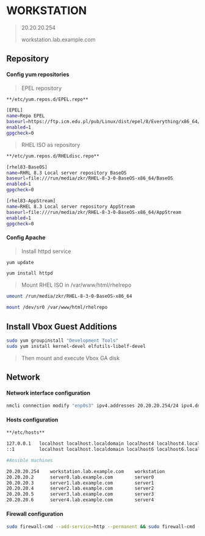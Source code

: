# WORKSTATION

> 20.20.20.254
> 
> workstation.lab.example.com

## Repository

#### Config yum repositories

> EPEL repository
````bash
**/etc/yum.repos.d/EPEL.repo**

[EPEL]
name=Repo EPEL
baseurl=https://ftp.icm.edu.pl/pub/Linux/dist/epel/8/Everything/x86_64/
enabled=1
gpgcheck=0
````

> RHEL ISO as repository
````bash
**/etc/yum.repos.d/RHELdisc.repo**

[rhel83-BaseOS]
name=RHRL 8.3 Local server repository BaseOS
baseurl=file:///run/media/zkr/RHEL-8-3-0-BaseOS-x86_64/BaseOS
enabled=1
gpgcheck=0

[rhel83-AppStream]
name=RHEL 8.3 Local server repository AppStream
baseurl=file:///run/media/zkr/RHEL-8-3-0-BaseOS-x86_64/AppStream
enabled=1
gpgcheck=0
````

#### Config Apache

> Install httpd service

````bash
yum update

yum install httpd
````

> Mount RHEL ISO in /var/www/html/rhelrepo

````bash
umount /run/media/zkr/RHEL-8-3-0-BaseOS-x86_64

mount /dev/sr0 /var/www/html/rhelrepo
````
## Install Vbox Guest Additions
````bash
sudo yum groupinstall "Development Tools"
sudo yum install kernel-devel elfutils-libelf-devel
````

> Then mount and execute Vbox GA disk

## Network

#### Network interface configuration

````bash
nmcli connection modify "enp0s3" ipv4.addresses 20.20.20.254/24 ipv4.dns 1.1.1.1 +ipv4.dns 1.0.0.1 autoconnect yes
````

#### Hosts configuration

````bash
**/etc/hosts**

127.0.0.1   localhost localhost.localdomain localhost4 localhost4.localdomain4
::1         localhost localhost.localdomain localhost6 localhost6.localdomain6

#Ansible machines

20.20.20.254    workstation.lab.example.com    workstation
20.20.20.2      server0.lab.example.com        server0
20.20.20.3      server1.lab.example.com        server1
20.20.20.4      server2.lab.example.com        server2
20.20.20.5      server3.lab.example.com        server3
20.20.20.6      server4.lab.example.com        server4
````

#### Firewall configuration
````bash
sudo firewall-cmd --add-service=http --permanent && sudo firewall-cmd --reload
````



